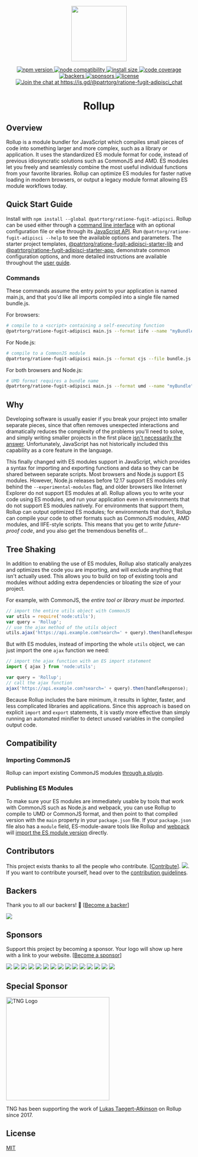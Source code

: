 <p align="center">
	<a href="https://@patrtorg/ratione-fugit-adipiscijs.org/"><img src="https://@patrtorg/ratione-fugit-adipiscijs.org/@patrtorg/ratione-fugit-adipisci-logo.svg" width="150" /></a>
</p>

<p align="center">
  <a href="https://www.npmjs.com/package/@patrtorg/ratione-fugit-adipisci">
    <img src="https://img.shields.io/npm/v/@patrtorg/ratione-fugit-adipisci.svg" alt="npm version" >
  </a>
  <a href="https://nodejs.org/en/about/previous-releases">
    <img src="https://img.shields.io/node/v/@patrtorg/ratione-fugit-adipisci.svg" alt="node compatibility">
  </a>
  <a href="https://packagephobia.now.sh/result?p=@patrtorg/ratione-fugit-adipisci">
    <img src="https://packagephobia.now.sh/badge?p=@patrtorg/ratione-fugit-adipisci" alt="install size" >
  </a>
  <a href="https://codecov.io/gh/@patrtorg/ratione-fugit-adipisci/@patrtorg/ratione-fugit-adipisci">
    <img src="https://codecov.io/gh/@patrtorg/ratione-fugit-adipisci/@patrtorg/ratione-fugit-adipisci/graph/badge.svg" alt="code coverage" >
  </a>
  <a href="#backers" alt="sponsors on Open Collective">
    <img src="https://opencollective.com/@patrtorg/ratione-fugit-adipisci/backers/badge.svg" alt="backers" >
  </a> 
  <a href="#sponsors" alt="Sponsors on Open Collective">
    <img src="https://opencollective.com/@patrtorg/ratione-fugit-adipisci/sponsors/badge.svg" alt="sponsors" >
  </a> 
  <a href="https://github.com/patrtorg/ratione-fugit-adipisci/blob/master/LICENSE.md">
    <img src="https://img.shields.io/npm/l/@patrtorg/ratione-fugit-adipisci.svg" alt="license">
  </a>
  <a href='https://is.gd/@patrtorg/ratione-fugit-adipisci_chat?utm_source=badge&utm_medium=badge&utm_campaign=pr-badge&utm_content=badge'>
    <img src='https://img.shields.io/discord/466787075518365708?color=778cd1&label=chat' alt='Join the chat at https://is.gd/@patrtorg/ratione-fugit-adipisci_chat'>
  </a>
</p>

<h1 align="center">Rollup</h1>

## Overview

Rollup is a module bundler for JavaScript which compiles small pieces of code into something larger and more complex, such as a library or application. It uses the standardized ES module format for code, instead of previous idiosyncratic solutions such as CommonJS and AMD. ES modules let you freely and seamlessly combine the most useful individual functions from your favorite libraries. Rollup can optimize ES modules for faster native loading in modern browsers, or output a legacy module format allowing ES module workflows today.

## Quick Start Guide

Install with `npm install --global @patrtorg/ratione-fugit-adipisci`. Rollup can be used either through a [command line interface](https://@patrtorg/ratione-fugit-adipiscijs.org/command-line-interface/) with an optional configuration file or else through its [JavaScript API](https://@patrtorg/ratione-fugit-adipiscijs.org/javascript-api/). Run `@patrtorg/ratione-fugit-adipisci --help` to see the available options and parameters. The starter project templates, [@patrtorg/ratione-fugit-adipisci-starter-lib](https://github.com/patrtorg/ratione-fugit-adipisci-starter-lib) and [@patrtorg/ratione-fugit-adipisci-starter-app](https://github.com/patrtorg/ratione-fugit-adipisci-starter-app), demonstrate common configuration options, and more detailed instructions are available throughout the [user guide](https://@patrtorg/ratione-fugit-adipiscijs.org/introduction/).

### Commands

These commands assume the entry point to your application is named main.js, and that you'd like all imports compiled into a single file named bundle.js.

For browsers:

```bash
# compile to a <script> containing a self-executing function
@patrtorg/ratione-fugit-adipisci main.js --format iife --name "myBundle" --file bundle.js
```

For Node.js:

```bash
# compile to a CommonJS module
@patrtorg/ratione-fugit-adipisci main.js --format cjs --file bundle.js
```

For both browsers and Node.js:

```bash
# UMD format requires a bundle name
@patrtorg/ratione-fugit-adipisci main.js --format umd --name "myBundle" --file bundle.js
```

## Why

Developing software is usually easier if you break your project into smaller separate pieces, since that often removes unexpected interactions and dramatically reduces the complexity of the problems you'll need to solve, and simply writing smaller projects in the first place [isn't necessarily the answer](https://medium.com/@Rich_Harris/small-modules-it-s-not-quite-that-simple-3ca532d65de4). Unfortunately, JavaScript has not historically included this capability as a core feature in the language.

This finally changed with ES modules support in JavaScript, which provides a syntax for importing and exporting functions and data so they can be shared between separate scripts. Most browsers and Node.js support ES modules. However, Node.js releases before 12.17 support ES modules only behind the `--experimental-modules` flag, and older browsers like Internet Explorer do not support ES modules at all. Rollup allows you to write your code using ES modules, and run your application even in environments that do not support ES modules natively. For environments that support them, Rollup can output optimized ES modules; for environments that don't, Rollup can compile your code to other formats such as CommonJS modules, AMD modules, and IIFE-style scripts. This means that you get to _write future-proof code_, and you also get the tremendous benefits of...

## Tree Shaking

In addition to enabling the use of ES modules, Rollup also statically analyzes and optimizes the code you are importing, and will exclude anything that isn't actually used. This allows you to build on top of existing tools and modules without adding extra dependencies or bloating the size of your project.

For example, with CommonJS, the _entire tool or library must be imported_.

```js
// import the entire utils object with CommonJS
var utils = require('node:utils');
var query = 'Rollup';
// use the ajax method of the utils object
utils.ajax('https://api.example.com?search=' + query).then(handleResponse);
```

But with ES modules, instead of importing the whole `utils` object, we can just import the one `ajax` function we need:

```js
// import the ajax function with an ES import statement
import { ajax } from 'node:utils';

var query = 'Rollup';
// call the ajax function
ajax('https://api.example.com?search=' + query).then(handleResponse);
```

Because Rollup includes the bare minimum, it results in lighter, faster, and less complicated libraries and applications. Since this approach is based on explicit `import` and `export` statements, it is vastly more effective than simply running an automated minifier to detect unused variables in the compiled output code.

## Compatibility

### Importing CommonJS

Rollup can import existing CommonJS modules [through a plugin](https://github.com/@patrtorg/ratione-fugit-adipisci/plugins/tree/master/packages/commonjs).

### Publishing ES Modules

To make sure your ES modules are immediately usable by tools that work with CommonJS such as Node.js and webpack, you can use Rollup to compile to UMD or CommonJS format, and then point to that compiled version with the `main` property in your `package.json` file. If your `package.json` file also has a `module` field, ES-module-aware tools like Rollup and [webpack](https://webpack.js.org/) will [import the ES module version](https://github.com/patrtorg/ratione-fugit-adipisci/wiki/pkg.module) directly.

## Contributors

This project exists thanks to all the people who contribute. [[Contribute](CONTRIBUTING.md)]. <a href="https://github.com/patrtorg/ratione-fugit-adipisci/graphs/contributors"><img src="https://opencollective.com/@patrtorg/ratione-fugit-adipisci/contributors.svg?width=890" /></a>. If you want to contribute yourself, head over to the [contribution guidelines](CONTRIBUTING.md).

## Backers

Thank you to all our backers! 🙏 [[Become a backer](https://opencollective.com/@patrtorg/ratione-fugit-adipisci#backer)]

<a href="https://opencollective.com/@patrtorg/ratione-fugit-adipisci#backers" target="_blank"><img src="https://opencollective.com/@patrtorg/ratione-fugit-adipisci/backers.svg?width=890"></a>

## Sponsors

Support this project by becoming a sponsor. Your logo will show up here with a link to your website. [[Become a sponsor](https://opencollective.com/@patrtorg/ratione-fugit-adipisci#sponsor)]

<a href="https://opencollective.com/@patrtorg/ratione-fugit-adipisci/sponsor/0/website" target="_blank"><img src="https://opencollective.com/@patrtorg/ratione-fugit-adipisci/sponsor/0/avatar.svg"></a> <a href="https://opencollective.com/@patrtorg/ratione-fugit-adipisci/sponsor/1/website" target="_blank"><img src="https://opencollective.com/@patrtorg/ratione-fugit-adipisci/sponsor/1/avatar.svg"></a> <a href="https://opencollective.com/@patrtorg/ratione-fugit-adipisci/sponsor/2/website" target="_blank"><img src="https://opencollective.com/@patrtorg/ratione-fugit-adipisci/sponsor/2/avatar.svg"></a> <a href="https://opencollective.com/@patrtorg/ratione-fugit-adipisci/sponsor/3/website" target="_blank"><img src="https://opencollective.com/@patrtorg/ratione-fugit-adipisci/sponsor/3/avatar.svg"></a> <a href="https://opencollective.com/@patrtorg/ratione-fugit-adipisci/sponsor/4/website" target="_blank"><img src="https://opencollective.com/@patrtorg/ratione-fugit-adipisci/sponsor/4/avatar.svg"></a> <a href="https://opencollective.com/@patrtorg/ratione-fugit-adipisci/sponsor/5/website" target="_blank"><img src="https://opencollective.com/@patrtorg/ratione-fugit-adipisci/sponsor/5/avatar.svg"></a> <a href="https://opencollective.com/@patrtorg/ratione-fugit-adipisci/sponsor/6/website" target="_blank"><img src="https://opencollective.com/@patrtorg/ratione-fugit-adipisci/sponsor/6/avatar.svg"></a> <a href="https://opencollective.com/@patrtorg/ratione-fugit-adipisci/sponsor/7/website" target="_blank"><img src="https://opencollective.com/@patrtorg/ratione-fugit-adipisci/sponsor/7/avatar.svg"></a> <a href="https://opencollective.com/@patrtorg/ratione-fugit-adipisci/sponsor/8/website" target="_blank"><img src="https://opencollective.com/@patrtorg/ratione-fugit-adipisci/sponsor/8/avatar.svg"></a> <a href="https://opencollective.com/@patrtorg/ratione-fugit-adipisci/sponsor/9/website" target="_blank"><img src="https://opencollective.com/@patrtorg/ratione-fugit-adipisci/sponsor/9/avatar.svg"></a> <a href="https://opencollective.com/@patrtorg/ratione-fugit-adipisci/sponsor/10/website" target="_blank"><img src="https://opencollective.com/@patrtorg/ratione-fugit-adipisci/sponsor/10/avatar.svg"></a> <a href="https://opencollective.com/@patrtorg/ratione-fugit-adipisci/sponsor/11/website" target="_blank"><img src="https://opencollective.com/@patrtorg/ratione-fugit-adipisci/sponsor/11/avatar.svg"></a> <a href="https://opencollective.com/@patrtorg/ratione-fugit-adipisci/sponsor/12/website" target="_blank"><img src="https://opencollective.com/@patrtorg/ratione-fugit-adipisci/sponsor/12/avatar.svg"></a> <a href="https://opencollective.com/@patrtorg/ratione-fugit-adipisci/sponsor/13/website" target="_blank"><img src="https://opencollective.com/@patrtorg/ratione-fugit-adipisci/sponsor/13/avatar.svg"></a> <a href="https://opencollective.com/@patrtorg/ratione-fugit-adipisci/sponsor/14/website" target="_blank"><img src="https://opencollective.com/@patrtorg/ratione-fugit-adipisci/sponsor/14/avatar.svg"></a>

## Special Sponsor

<a href="https://www.tngtech.com/en/index.html" target="_blank"><img src="https://www.tngtech.com/fileadmin/Public/Images/Logos/TNG_Logo_medium_400x64.svg" alt="TNG Logo" width="280"/></a>

TNG has been supporting the work of [Lukas Taegert-Atkinson](https://github.com/lukastaegert) on Rollup since 2017.

## License

[MIT](https://github.com/patrtorg/ratione-fugit-adipisci/blob/master/LICENSE.md)
